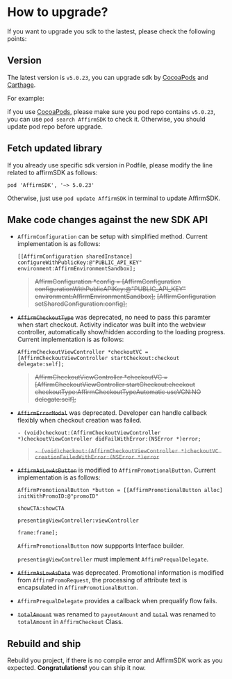 How to upgrade? 
====================
If you want to upgrade you sdk to the lastest, please check the following points:

## Version
The latest version is `v5.0.23`, you can upgrade sdk by [CocoaPods](https://cocoapods.org/) and [Carthage](https://github.com/Carthage/Carthage).

For example:

if you use [CocoaPods](https://cocoapods.org/), please make sure you pod repo contains `v5.0.23`, you can use `pod search AffirmSDK` to check it. Otherwise, you should update pod repo before upgrade.


## Fetch updated library

If you already use specific sdk version in Podfile, please modify the line related to affirmSDK as follows:

```
pod 'AffirmSDK', '~> 5.0.23'
```

Otherwise, just use `pod update AffirmSDK` in terminal to update AffirmSDK.


## Make code changes against the new SDK API

- `AffirmConfiguration` can be setup with simplified method. Current implementation is as follows:
  ```
  [[AffirmConfiguration sharedInstance] configureWithPublicKey:@"PUBLIC_API_KEY" environment:AffirmEnvironmentSandbox];
  ```

  >  ~~AffirmConfiguration *config = [AffirmConfiguration configurationWithPublicAPIKey:@"PUBLIC_API_KEY" environment:AffirmEnvironmentSandbox];~~
  ~~[AffirmConfiguration setSharedConfiguration:config];~~
  

- ~~`AffirmCheckoutType`~~ was deprecated, no need to pass this paramter when start checkout. Activity indicator was built into the webview controller, automatically show/hidden according to the loading progress. Current implementation is as follows:
  
  ``` 
  AffirmCheckoutViewController *checkoutVC = [AffirmCheckoutViewController startCheckout:checkout delegate:self];
  ```

  > ~~AffirmCheckoutViewController *checkoutVC = [AffirmCheckoutViewController startCheckout:checkout checkoutType:AffirmCheckoutTypeAutomatic useVCN:NO delegate:self];~~


- ~~`AffirmErrorModal`~~ was deprecated. Developer can handle callback flexibly when checkout creation was failed. 
  ```
  - (void)checkout:(AffirmCheckoutViewController *)checkoutViewController didFailWithError:(NSError *)error;
  ```

  > ~~`- (void)checkout:(AffirmCheckoutViewController *)checkoutVC creationFailedWithError:(NSError *)error`~~

- ~~`AffirmAsLowAsButton`~~ is modified to `AffirmPromotionalButton`. Current implementation is as follows:

	```
	AffirmPromotionalButton *button = [[AffirmPromotionalButton alloc] initWithPromoID:@"promoID"
                                                                              showCTA:showCTA
                                                             presentingViewController:viewController
                                                                                frame:frame];
	```
	`AffirmPromotionalButton` now suppports Interface builder.
	
	`presentingViewController` must implement `AffirmPrequalDelegate`.
	
- ~~`AffirmAsLowAsData`~~ was deprecated. Promotional information is modified from `AffirmPromoRequest`, the processing of attribute text is encapsulated in `AffirmPromotionalButton`.

-  `AffirmPrequalDelegate` provides a callback when prequalify flow fails.

-  ~~`totalAmount`~~ was renamed to `payoutAmount` and ~~`total`~~ was renamed to `totalAmount` in `AffirmCheckout` Class.

## Rebuild and ship
Rebuild you project, if there is no compile error and AffirmSDK work as you expected. **Congratulations!** you can ship it now.


